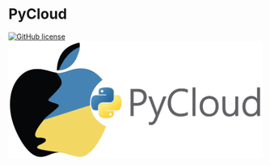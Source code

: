 # PyCloud
[![GitHub license](https://img.shields.io/badge/license-Apache--2.0-green.svg)](https://github.com/Aadit-Bhojgi/PyCloud/blob/master/LICENSE)
![PyCloud - Image](Images/PyCloud.png)

